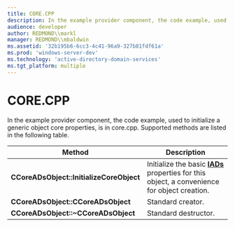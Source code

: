 ```yaml
---
title: CORE.CPP
description: In the example provider component, the code example, used to initialize a generic object core properties, is in core.cpp. Supported methods are listed in the following table.
audience: developer
author: REDMOND\\markl
manager: REDMOND\\mbaldwin
ms.assetid: '32b195b6-6cc3-4c41-96a9-327b81fdf61a'
ms.prod: 'windows-server-dev'
ms.technology: 'active-directory-domain-services'
ms.tgt_platform: multiple
---
```


# CORE.CPP

In the example provider component, the code example, used to initialize a generic object core properties, is in core.cpp. Supported methods are listed in the following table.



| Method                                   | Description                                                                                              |
|------------------------------------------|----------------------------------------------------------------------------------------------------------|
| **CCoreADsObject::InitializeCoreObject** | Initialize the basic [**IADs**](iads.md) properties for this object, a convenience for object creation. |
| **CCoreADsObject::CCoreADsObject**       | Standard creator.                                                                                        |
| **CCoreADsObject::~CCoreADsObject**      | Standard destructor.                                                                                     |



 

 

 




